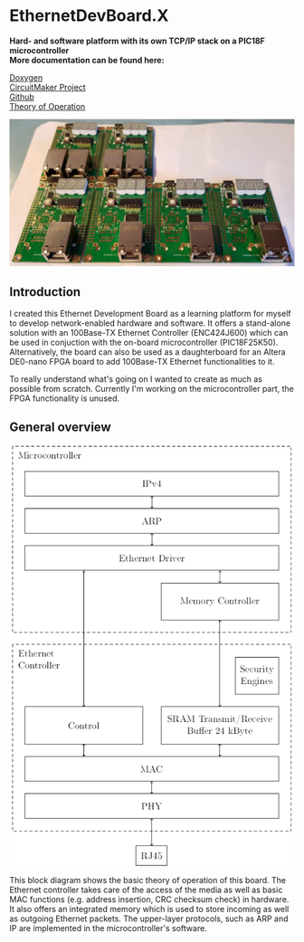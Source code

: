 # EthernetDevBoard.X

**Hard- and software platform with its own TCP/IP stack on a PIC18F microcontroller**  
**More documentation can be found here:**

[Doxygen](https://stgloorious.github.io/EthernetDevBoard.X/)  
[CircuitMaker Project](https://circuitmaker.com/Projects/Details/Stefan-Gloor/Ethernet-Development-Board)  
[Github](https://github.com/stgloorious/EthernetDevBoard.x)  
[Theory of Operation](https://github.com/stgloorious/EthernetDevBoard.X/raw/master/docs/theory/theoryOfOperation.pdf)

![Photo](https://github.com/stgloorious/EthernetDevBoard.X/blob/master/hardware/photos/2.jpg)

## Introduction

I created this Ethernet Development Board
as a learning platform for myself to develop network-enabled hardware
and software. It offers a stand-alone solution with an 100Base-TX Ethernet Controller (ENC424J600) 
which can be used in conjuction with the on-board microcontroller (PIC18F25K50). 
Alternatively, the board can also be used as a daughterboard for an Altera DE0-nano FPGA board 
to add 100Base-TX Ethernet functionalities to it.

To really understand what's going on I wanted to create as much as possible from scratch.
Currently I'm working on the microcontroller part, the FPGA functionality is unused.

## General overview
![](docs/images/basic_overview.png)

This block diagram shows the basic theory of operation of this board. The Ethernet controller takes care of the access 
of the media as well as basic MAC functions (e.g. address insertion, CRC checksum check) in hardware. It also offers an integrated memory which
is used to store incoming as well as outgoing Ethernet packets. The upper-layer protocols, such as ARP and IP are implemented in the 
microcontroller's software.



